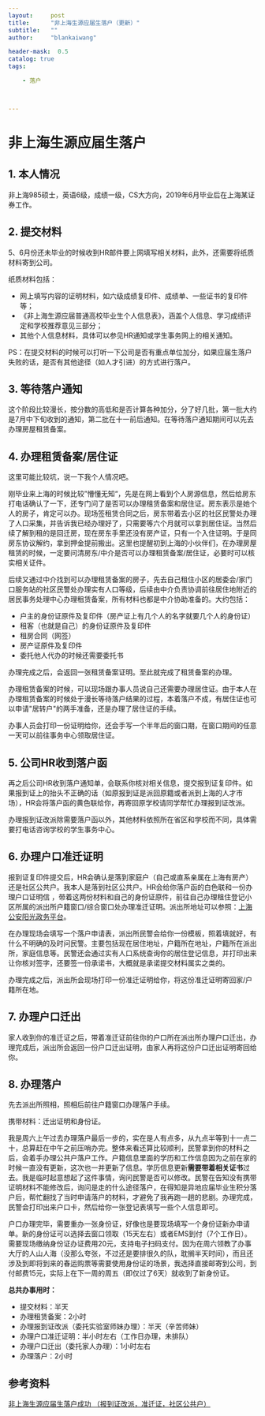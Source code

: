 ```yaml
---
layout:     post
title:      "非上海生源应届生落户（更新）"
subtitle:   ""
author:     "blankaiwang"

header-mask:  0.5
catalog: true
tags:

    - 落户



---
```






# 非上海生源应届生落户

## 1. 本人情况

非上海985硕士，英语6级，成绩一级，CS大方向，2019年6月毕业后在上海某证券工作。



## 2. 提交材料

5、6月份还未毕业的时候收到HR邮件要上网填写相关材料，此外，还需要将纸质材料寄到公司。

纸质材料包括：

* 网上填写内容的证明材料，如六级成绩复印件、成绩单、一些证书的复印件等；
* 《非上海生源应届普通高校毕业生个人信息表》，涵盖个人信息、学习成绩评定和学校推荐意见三部分；
* 其他个人信息材料，具体可以参见HR通知或学生事务网上的相关通知。

PS：在提交材料的时候可以打听一下公司是否有重点单位加分，如果应届生落户失败的话，是否有其他途径（如人才引进）的方式进行落户。



## 3. 等待落户通知

这个阶段比较漫长，按分数的高低和是否计算各种加分，分了好几批，第一批大约是7月中下旬收到的通知，第二批在十一前后通知。在等待落户通知期间可以先去办理房屋租赁备案。



## 4. 办理租赁备案/居住证

这里可能比较坑，说一下我个人情况吧。

刚毕业来上海的时候比较”懵懂无知“，先是在网上看到个人房源信息，然后给房东打电话确认了一下，还专门问了是否可以办理租赁备案和居住证。房东表示是她个人的房子，肯定可以办。现场签租赁合同之后，房东带着去小区的社区民警处办理了人口采集，并告诉我已经办理好了，只需要等六个月就可以拿到居住证。当然后续了解到租的是回迁房，现在房东手里还没有房产证，只有一个入住证明。于是同房东协议解约，拿到押金提前搬出。这里也提醒初到上海的小伙伴们，在办理房屋租赁的时候，一定要问清房东/中介是否可以办理租赁备案/居住证，必要时可以核实相关证件。

后续又通过中介找到可以办理租赁备案的房子，先去自己租住小区的居委会/家门口服务站的社区民警处办理实有人口等级，后续由中介负责协调前往居住地附近的居民事务处理中心办理租赁备案，所有材料也都是中介协助准备的。大约包括：

* 户主的身份证原件及复印件（房产证上有几个人的名字就要几个人的身份证）
* 租客（也就是自己）的身份证原件及复印件
* 租房合同（网签）
* 房产证原件及复印件
* 委托他人代办的时候还需要委托书

办理完成之后，会返回一张租赁备案证明。至此就完成了租赁备案的办理。

办理租赁备案的时候，可以现场跟办事人员说自己还需要办理居住证。由于本人在办理租赁备案的时候处于漫长等待落户结果的过程，本着落户不成，有居住证也可以申请"居转户"的两手准备，还是办理了居住证的手续。

办事人员会打印一份证明给你，还会手写一个半年后的窗口期，在窗口期间的任意一天可以前往事务中心领取居住证。



## 5. 公司HR收到落户函

再之后公司HR收到落户通知单，会联系你核对相关信息，提交报到证复印件。如果报到证上的抬头不正确的话（如原报到证是派回原籍或者派到上海的人才市场），HR会将落户函的黄色联给你，再寄回原学校请同学帮忙办理报到证改派。

办理报到证改派除需要落户函以外，其他材料依照所在省区和学校而不同，具体需要打电话咨询学校的学生事务中心。



## 6. 办理户口准迁证明

报到证复印件提交后，HR会确认是落到家庭户（自己或直系亲属在上海有房产）还是社区公共户。我本人是落到社区公共户。HR会给你落户函的白色联和一份办理户口证明信 ，带着这两份材料和自己的身份证原件，前往自己办理租住登记小区所属的派出所户籍窗口/综合窗口处办理准迁证明。派出所地址可以参照：[上海公安阳光政务平台](https://gaj.sh.gov.cn/shga/vXtglJgsz/index)。

在办理现场会填写一个落户申请表，派出所民警会给你一份模板，照着填就好，有什么不明确的及时问民警。主要包括现在居住地址，户籍所在地址，户籍所在派出所，家庭信息等。民警还会通过实有人口系统查询你的居住登记信息，并打印出来让你核对签字，还要签一份承诺书，大概就是承诺提交材料属实之类的。

办理完成之后，派出所会现场打印一份准迁证明给你，将这份准迁证明寄回家/户籍所在地。



## 7. 办理户口迁出

家人收到你的准迁证之后，带着准迁证前往你的户口所在派出所办理户口迁出，办理完成后，派出所会返回一份户口迁出证明，由家人再将这份户口迁出证明寄回给你。



## 8. 办理落户

先去派出所照相，照相后前往户籍窗口办理落户手续。

携带材料：迁出证明和身份证。

我是周六上午过去办理落户最后一步的，实在是人有点多，从九点半等到十一点二十，总算赶在中午之前压哨办完。整体来看还算比较顺利，民警拿到你的材料之后，会着手办理公共户落户工作。户籍信息里面的学历和工作信息因为之前在家的时候一直没有更新，这次也一并更新了信息。学历信息更新**需要带着相关证书**过去。我是临时起意想起了这件事情，询问民警是否可以修改。民警在告知没有携带证明材料不能修改后，询问是走的什么途径落户，在得知是异地应届毕业生积分落户后，帮忙翻找了当时申请落户的材料，才避免了我再跑一趟的悲剧。办理完成，民警会打印出来户口卡，然后给你一张登记表填写一些个人信息即可。

户口办理完毕，需要重办一张身份证，好像也是要现场填写一个身份证新办申请单。新的身份证可以选择去窗口领取（15天左右）或者EMS到付（7个工作日）。需要现场缴纳身份证办证费用20元，支持电子扫码支付。因为在周六领教了办事大厅的人山人海（没那么夸张，不过还是要排很久的队，耽搁半天时间），而且还涉及到即将到来的春运购票等需要使用身份证的场景，我选择直接邮寄到公司，到付邮费15元，实际上在下一周的周五（即仅过了6天）就收到了新身份证。



**总共办事用时：**

* 提交材料：半天
* 办理租赁备案：2小时
* 办理报到证改派（委托实验室师妹办理）：半天（辛苦师妹）
* 办理户口准迁证明：半小时左右（工作日办理，未排队）
* 办理户口迁出（委托家人办理）：1小时左右
* 办理落户：2小时



## 参考资料

[非上海生源应届生落户成功 （报到证改派，准迁证，社区公共户）](http://www.zheyibu.com/article/6475.html)

